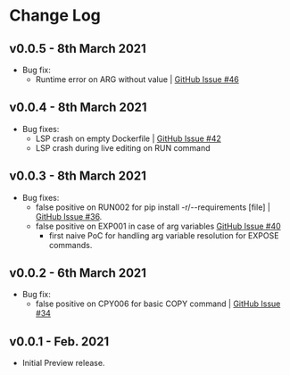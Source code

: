 # Change Log

## v0.0.5 - 8th March 2021

- Bug fix:
  - Runtime error on ARG without value | [GitHub Issue #46](https://github.com/CreMindES/whalelint/issues/46)

## v0.0.4 - 8th March 2021

- Bug fixes:
  - LSP crash on empty Dockerfile | [GitHub Issue #42](https://github.com/CreMindES/whalelint/issues/42)
  - LSP crash during live editing on RUN command

## v0.0.3 - 8th March 2021

- Bug fixes:
  - false positive on RUN002 for pip install -r/--requirements [file] | [GitHub Issue #36](https://github.com/CreMindES/whalelint/issues/36).
  - false positive on EXP001 in case of arg variables [GitHub Issue #40](https://github.com/CreMindES/whalelint/issues/40)
    - first naive PoC for handling arg variable resolution for EXPOSE commands.

## v0.0.2 - 6th March 2021

- Bug fix:
  - false positive on CPY006 for basic COPY command | [GitHub Issue #34](https://github.com/CreMindES/whalelint/issues/34)

## v0.0.1 - Feb. 2021

- Initial Preview release.